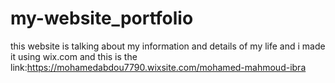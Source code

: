 # my-website_portfolio
this website is talking about my information and details of my life and i made it using wix.com and this is the link:https://mohamedabdou7790.wixsite.com/mohamed-mahmoud-ibra
